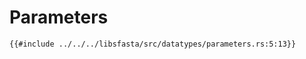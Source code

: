 # Parameters

```rust,no_run,noplayground
{{#include ../../../libsfasta/src/datatypes/parameters.rs:5:13}}
```